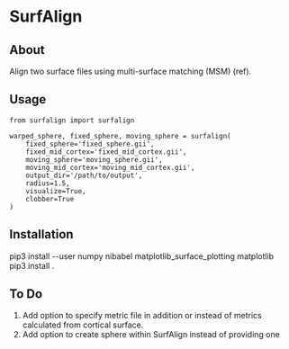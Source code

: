 # SurfAlign

## About

Align two surface files using multi-surface matching (MSM) (ref).

## Usage

```
from surfalign import surfalign 

warped_sphere, fixed_sphere, moving_sphere = surfalign(
    fixed_sphere='fixed_sphere.gii',
    fixed_mid_cortex='fixed_mid_cortex.gii',
    moving_sphere='moving_sphere.gii',
    moving_mid_cortex='moving_mid_cortex.gii',
    output_dir='/path/to/output',
    radius=1.5,
    visualize=True,
    clobber=True
)

```

## Installation
pip3 install --user numpy nibabel matplotlib_surface_plotting matplotlib  
pip3 install . 

## To Do
1. Add option to specify metric file in addition or instead of metrics calculated from cortical surface.
2. Add option to create sphere within SurfAlign instead of providing one

